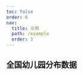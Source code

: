 ```yaml
---
toc: false
order: 6
nav:
  title: 示例
  path: /example
  order: 3
---
```


## 全国幼儿园分布数据

<code src= './TopicLayer/index.tsx' compact="true" defaultShowCode></code>

